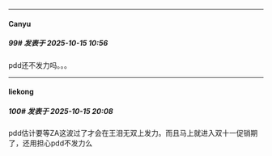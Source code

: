 ﻿
*****

####  Canyu  
##### 99#       发表于 2025-10-15 10:56

pdd还不发力吗。。。


*****

####  liekong  
##### 100#       发表于 2025-10-15 20:08

pdd估计要等ZA这波过了才会在王泪无双上发力。而且马上就进入双十一促销期了，还用担心pdd不发力么


